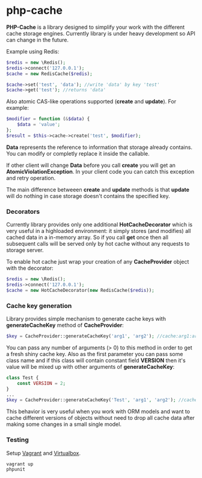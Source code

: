 php-cache
=========
**PHP-Cache** is a library designed to simplify your work with the different cache storage engines. Currently library is under heavy development so API can change in the future.

Example using Redis:

```php
$redis = new \Redis();
$redis->connect('127.0.0.1');
$cache = new RedisCache($redis);

$cache->set('test', 'data'); //write 'data' by key 'test'
$cache->get('test'); //returns 'data'
```

Also atomic CAS-like operations supported (**create** and **update**). For example:

```php
$modifier = function (&$data) {
    $data = 'value';
};
$result = $this->cache->create('test', $modifier);
```

**Data** represents the reference to information that storage already contains. You can modify or completly replace it inside the callable.

If other client will change **Data** before you call **create** you will get an **AtomicViolationException**. In your client code you can catch this exception and retry operation.

The main difference betweeen **create** and **update** methods is that **update** will do nothing in case storage doesn't contains the specified key.

### Decorators
Currently library provides only one additional **HotCacheDecorator** which is very useful in a highloaded environment: it simply stores (and modifies) all cached data in a in-memory array. So if you call **get** once then all subsequent calls will be served only by hot cache without any requests to storage server.

To enable hot cache just wrap your creation of any **CacheProvider** object with the decorator:

```php
$redis = new \Redis();
$redis->connect('127.0.0.1');
$cache = new HotCacheDecorator(new RedisCache($redis));
```

### Cache key generation
Library provides simple mechanism to generate cache keys with **generateCacheKey** method of **CacheProvider**:
```php
$key = CacheProvider::generateCacheKey('arg1', 'arg2'); //cache:arg1:arg2
```
You can pass any number of arguments (> 0) to this method in order to get a fresh shiny cache key. Also as the first parameter you can pass some class name and if this class will contain constant field **VERSION** then it's value will be mixed up with other arguments of **generateCacheKey**:

```php
class Test {
    const VERSION = 2;
}
...
$key = CacheProvider::generateCacheKey('Test', 'arg1', 'arg2'); //cache:Test:arg1:arg2:2
```
This behavior is very useful when you work with ORM models and want to cache different versions of objects without need to drop all cache data after making some changes in a small single model.

### Testing

Setup [Vagrant](https://www.vagrantup.com/downloads.html) and [Virtualbox](https://www.virtualbox.org/wiki/Downloads).

```bash
vagrant up
phpunit
```